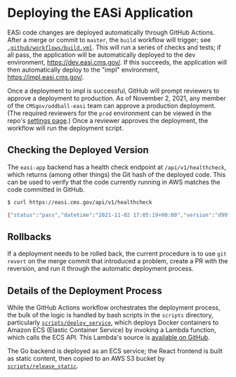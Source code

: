 # Deploying the EASi Application

EASi code changes are deployed automatically through GitHub Actions.
After a merge or commit to `master`, the `build` workflow will trigger;
see [`.github/workflows/build.yml`](../.github/workflows/build.yml).
This will run a series of checks and tests; if all pass,
the application will be automatically deployed to the dev environment,
<https://dev.easi.cms.gov/>. If this succeeds, the application will then
automatically deploy to the "impl" environment, <https://impl.easi.cms.gov/>.

Once a deployment to impl is successful, GitHub will prompt reviewers
to approve a deployment to production. As of November 2, 2021,
any member of the `CMSgov/oddball-easi` team can approve a production deployment.
(The required reviewers for the `prod` environment can be viewed in the repo's
[settings page](https://github.com/CMSgov/easi-app/settings/environments/272520167/edit).)
Once a reviewer approves the deployment, the workflow will run the deployment script.

## Checking the Deployed Version

The `easi-app` backend has a health check endpoint at `/api/v1/healthcheck`,
which returns (among other things) the Git hash of the deployed code.
This can be used to verify that the code currently running in AWS
matches the code committed in GitHub.

```bash
$ curl https://easi.cms.gov/api/v1/healthcheck

{"status":"pass","datetime":"2021-11-02 17:05:19+00:00","version":"d99f8e842ae7acc2d22b17016710ec95f34c6a15","timestamp":"1635872719"}
```

## Rollbacks

If a deployment needs to be rolled back, the current procedure is
to use `git revert` on the merge commit that introduced a problem,
create a PR with the reversion,
and run it through the automatic deployment process.

## Details of the Deployment Process

While the GitHub Actions workflow orchestrates the deployment process,
the bulk of the logic is handled by bash scripts in the `scripts` directory,
particularly [`scripts/deploy_service`](../scripts/deploy_service),
which deploys Docker containers to Amazon ECS (Elastic Container Service)
by invoking a Lambda function, which calls the ECS API.
This Lambda's source is [available on GitHub](https://github.com/trussworks/terraform-aws-lambda-ecs-manager/blob/master/functions/manager.py).

The Go backend is deployed as an ECS service;
the React frontend is built as static content, then copied to an AWS S3 bucket
by [`scripts/release_static`](../scripts/release_static).

